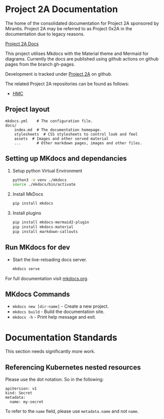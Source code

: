 # Project 2A Documentation

The home of the consolidated documentation for Project 2A sponsored by Mirantis.
Project 2A may be referred to as Project 0x2A in the documentation due to legacy reasons.

[Project 2A Docs](https://mirantis.github.io/project-2a-docs/)

This project utilises Mkdocs with the Material theme and Mermaid for diagrams. Currently
the docs are published using github actions on github pages from the branch gh-pages.

Development is tracked under [Project 2A](https://github.com/orgs/Mirantis/projects/8) on github.

The related Project 2A repositories can be found as follows:
 * [HMC](https://github.com/Mirantis/hmc)

## Project layout

    mkdocs.yml    # The configuration file.
    docs/
        index.md  # The documentation homepage.
        stylesheets  # CSS stylesheets to control look and feel
        assets  # Images and other served material
        ...       # Other markdown pages, images and other files.

## Setting up MKdocs and dependancies

1. Setup python Virtual Environment

    ```bash
    python3 -m venv ./mkdocs
    source ./mkdocs/bin/activate
    ```

2. Install MkDocs

    ```bash
    pip install mkdocs
    ```

3. Install plugins

    ```bash
    pip install mkdocs-mermaid2-plugin
    pip install mkdocs-material
    pip install markdown-callouts
    ```

## Run MKdocs for dev

* Start the live-reloading docs server.

    ```bash
    mkdocs serve
    ```

For full documentation visit [mkdocs.org](https://www.mkdocs.org).

## MKdocs Commands

* `mkdocs new [dir-name]` - Create a new project.
* `mkdocs build` - Build the documentation site.
* `mkdocs -h` - Print help message and exit.

# Documentation Standards

This section needs significantly more work.

## Referencing Kubernetes nested resources

Please use the dot notation.  So in the following:

```
apiVersion: v1
kind: Secret
metadata:
  name: my-secret
```

To refer to the `name` field, please use `metadata.name` and not `name`.
